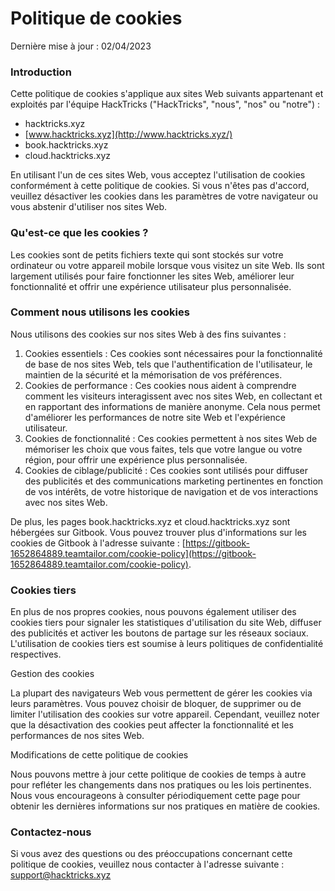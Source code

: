 # Politique de cookies

Dernière mise à jour : 02/04/2023

### Introduction

Cette politique de cookies s'applique aux sites Web suivants appartenant et exploités par l'équipe HackTricks ("HackTricks", "nous", "nos" ou "notre") :

* hacktricks.xyz
* [www.hacktricks.xyz](http://www.hacktricks.xyz/)
* book.hacktricks.xyz
* cloud.hacktricks.xyz

En utilisant l'un de ces sites Web, vous acceptez l'utilisation de cookies conformément à cette politique de cookies. Si vous n'êtes pas d'accord, veuillez désactiver les cookies dans les paramètres de votre navigateur ou vous abstenir d'utiliser nos sites Web.

### Qu'est-ce que les cookies ?

Les cookies sont de petits fichiers texte qui sont stockés sur votre ordinateur ou votre appareil mobile lorsque vous visitez un site Web. Ils sont largement utilisés pour faire fonctionner les sites Web, améliorer leur fonctionnalité et offrir une expérience utilisateur plus personnalisée.

### Comment nous utilisons les cookies

Nous utilisons des cookies sur nos sites Web à des fins suivantes :

1. Cookies essentiels : Ces cookies sont nécessaires pour la fonctionnalité de base de nos sites Web, tels que l'authentification de l'utilisateur, le maintien de la sécurité et la mémorisation de vos préférences.
2. Cookies de performance : Ces cookies nous aident à comprendre comment les visiteurs interagissent avec nos sites Web, en collectant et en rapportant des informations de manière anonyme. Cela nous permet d'améliorer les performances de notre site Web et l'expérience utilisateur.
3. Cookies de fonctionnalité : Ces cookies permettent à nos sites Web de mémoriser les choix que vous faites, tels que votre langue ou votre région, pour offrir une expérience plus personnalisée.
4. Cookies de ciblage/publicité : Ces cookies sont utilisés pour diffuser des publicités et des communications marketing pertinentes en fonction de vos intérêts, de votre historique de navigation et de vos interactions avec nos sites Web.

De plus, les pages book.hacktricks.xyz et cloud.hacktricks.xyz sont hébergées sur Gitbook. Vous pouvez trouver plus d'informations sur les cookies de Gitbook à l'adresse suivante : [https://gitbook-1652864889.teamtailor.com/cookie-policy](https://gitbook-1652864889.teamtailor.com/cookie-policy).

### Cookies tiers

En plus de nos propres cookies, nous pouvons également utiliser des cookies tiers pour signaler les statistiques d'utilisation du site Web, diffuser des publicités et activer les boutons de partage sur les réseaux sociaux. L'utilisation de cookies tiers est soumise à leurs politiques de confidentialité respectives.

Gestion des cookies

La plupart des navigateurs Web vous permettent de gérer les cookies via leurs paramètres. Vous pouvez choisir de bloquer, de supprimer ou de limiter l'utilisation des cookies sur votre appareil. Cependant, veuillez noter que la désactivation des cookies peut affecter la fonctionnalité et les performances de nos sites Web.

Modifications de cette politique de cookies

Nous pouvons mettre à jour cette politique de cookies de temps à autre pour refléter les changements dans nos pratiques ou les lois pertinentes. Nous vous encourageons à consulter périodiquement cette page pour obtenir les dernières informations sur nos pratiques en matière de cookies.

### Contactez-nous

Si vous avez des questions ou des préoccupations concernant cette politique de cookies, veuillez nous contacter à l'adresse suivante : [support@hacktricks.xyz](mailto:support@hacktricks.xyz)
